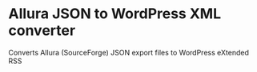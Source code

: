 Allura JSON to WordPress XML converter
======================================

Converts Allura (SourceForge) JSON export files to WordPress eXtended RSS
